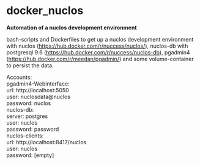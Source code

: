 # docker_nuclos
<b>Automation of a nuclos development environment</b>

bash-scripts and Dockerfiles to get up a nuclos development environment with nuclos (https://hub.docker.com/r/nuccess/nuclos/), nuclos-db with postgresql 9.6 (https://hub.docker.com/r/nuccess/nuclos-db), pgadmin4 (https://hub.docker.com/r/meedan/pgadmin/) and some volume-container to persist the data.

Accounts:<br>
  pgadmin4-Webinterface:<br>
    url: http://localhost:5050<br>
    user: nuclosdata@nuclos<br>
    password: nuclos<br>
  nuclos-db:<br>
    server: postgres<br>
    user: nuclos<br>
    password: password<br>
  nuclos-clients:<br>
    url: http://localhost:8417/nuclos<br>
    user: nuclos<br>
    password: [empty]<br>
